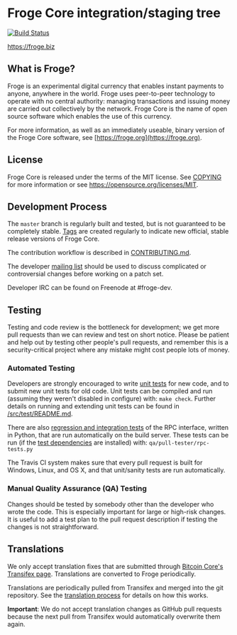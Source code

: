 Froge Core integration/staging tree
=====================================

[![Build Status](https://travis-ci.org/froge-project/froge.svg?branch=master)](https://travis-ci.org/froge-project/froge)

https://froge.biz

What is Froge?
----------------

Froge is an experimental digital currency that enables instant payments to
anyone, anywhere in the world. Froge uses peer-to-peer technology to operate
with no central authority: managing transactions and issuing money are carried
out collectively by the network. Froge Core is the name of open source
software which enables the use of this currency.

For more information, as well as an immediately useable, binary version of
the Froge Core software, see [https://froge.org](https://froge.org).

License
-------

Froge Core is released under the terms of the MIT license. See [COPYING](COPYING) for more
information or see https://opensource.org/licenses/MIT.

Development Process
-------------------

The `master` branch is regularly built and tested, but is not guaranteed to be
completely stable. [Tags](https://github.com/froge-project/froge/tags) are created
regularly to indicate new official, stable release versions of Froge Core.

The contribution workflow is described in [CONTRIBUTING.md](CONTRIBUTING.md).

The developer [mailing list](https://groups.google.com/forum/#!forum/froge-dev)
should be used to discuss complicated or controversial changes before working
on a patch set.

Developer IRC can be found on Freenode at #froge-dev.

Testing
-------

Testing and code review is the bottleneck for development; we get more pull
requests than we can review and test on short notice. Please be patient and help out by testing
other people's pull requests, and remember this is a security-critical project where any mistake might cost people
lots of money.

### Automated Testing

Developers are strongly encouraged to write [unit tests](src/test/README.md) for new code, and to
submit new unit tests for old code. Unit tests can be compiled and run
(assuming they weren't disabled in configure) with: `make check`. Further details on running
and extending unit tests can be found in [/src/test/README.md](/src/test/README.md).

There are also [regression and integration tests](/qa) of the RPC interface, written
in Python, that are run automatically on the build server.
These tests can be run (if the [test dependencies](/qa) are installed) with: `qa/pull-tester/rpc-tests.py`

The Travis CI system makes sure that every pull request is built for Windows, Linux, and OS X, and that unit/sanity tests are run automatically.

### Manual Quality Assurance (QA) Testing

Changes should be tested by somebody other than the developer who wrote the
code. This is especially important for large or high-risk changes. It is useful
to add a test plan to the pull request description if testing the changes is
not straightforward.

Translations
------------

We only accept translation fixes that are submitted through [Bitcoin Core's Transifex page](https://www.transifex.com/projects/p/bitcoin/).
Translations are converted to Froge periodically.

Translations are periodically pulled from Transifex and merged into the git repository. See the
[translation process](doc/translation_process.md) for details on how this works.

**Important**: We do not accept translation changes as GitHub pull requests because the next
pull from Transifex would automatically overwrite them again.
